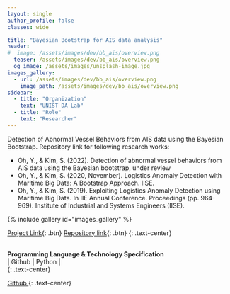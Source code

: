```yaml
---
layout: single
author_profile: false
classes: wide

title: "Bayesian Bootstrap for AIS data analysis"
header:
#  image: /assets/images/dev/bb_ais/overview.png
  teaser: /assets/images/dev/bb_ais/overview.png
  og_image: /assets/images/unsplash-image.jpg
images_gallery:
  - url: /assets/images/dev/bb_ais/overview.png
    image_path: /assets/images/dev/bb_ais/overview.png
sidebar:
  - title: "Organization"
    text: "UNIST DA Lab"
  - title: "Role"
    text: "Researcher"
---
```


Detection of Abnormal Vessel Behaviors from AIS data using the Bayesian Bootstrap. Repository link for following research works: 
- Oh, Y., & Kim, S. (2022). Detection of abnormal vessel behaviors from AIS data using the Bayesian bootstrap, under review
- Oh, Y., & Kim, S. (2020, November). Logistics Anomaly Detection with Maritime Big Data: A Bootstrap Approach. IISE.
- Oh, Y., & Kim, S. (2019). Exploiting Logistics Anomaly Detection using Maritime Big Data. In IIE Annual Conference. Proceedings (pp. 964-969). Institute of Industrial and Systems Engineers (IISE).


{% include gallery id="images_gallery" %}

[Project Link](https://yongkyung-oh.github.io/Bayesian_Bootstrap_for_AIS/){: .btn}
[Repository link](https://github.com/yongkyung-oh/Bayesian_Bootstrap_for_AIS){: .btn}
{: .text-center}

<br>
<b>Programming Language & Technology Specification</b>
<div class="notice">| 
  <i class="fab fa-fw fa-github" ></i> Github | 
  <i class="fab fa-fw fa-python"></i> Python |
</div>
{: .text-center}

<a href="https://github.com/yongkyung-oh/" class="btn btn--primary" style="width: 10em"> <i class="fab fa-fw fa-github" ></i> Github </a>
{: .text-center}
